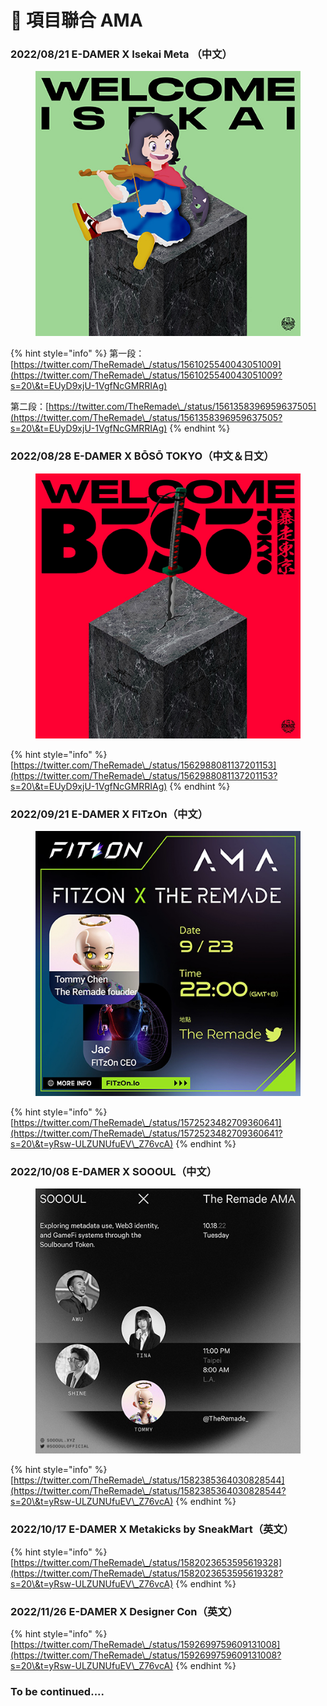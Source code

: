 # 🎤 項目聯合 AMA

### 2022/08/21 E-DAMER X Isekai Meta （中文）

<figure><img src=".gitbook/assets/LINE_ALBUM_WELCOME_220905_1.jpg" alt=""><figcaption></figcaption></figure>

{% hint style="info" %}
第一段：[https://twitter.com/TheRemade\_/status/1561025540043051009](https://twitter.com/TheRemade\_/status/1561025540043051009?s=20\&t=EUyD9xjU-1VgfNcGMRRIAg)

第二段：[https://twitter.com/TheRemade\_/status/1561358396959637505](https://twitter.com/TheRemade\_/status/1561358396959637505?s=20\&t=EUyD9xjU-1VgfNcGMRRIAg)
{% endhint %}



### 2022/08/28 E-DAMER X BŌSŌ TOKYO（中文＆日文）

<figure><img src=".gitbook/assets/LINE_ALBUM_WELCOME_220905_2.jpg" alt=""><figcaption></figcaption></figure>

{% hint style="info" %}
[https://twitter.com/TheRemade\_/status/1562988081137201153](https://twitter.com/TheRemade\_/status/1562988081137201153?s=20\&t=EUyD9xjU-1VgfNcGMRRIAg)
{% endhint %}



### 2022/09/21 E-DAMER X FITzOn（中文）

<figure><img src=".gitbook/assets/AnyConv.com__FdK5w7_aUAE4fsP (1).jpg" alt=""><figcaption></figcaption></figure>

{% hint style="info" %}
[https://twitter.com/TheRemade\_/status/1572523482709360641](https://twitter.com/TheRemade\_/status/1572523482709360641?s=20\&t=yRsw-ULZUNUfuEV\_Z76vcA)
{% endhint %}



### 2022/10/08 E-DAMER X SOOOUL（中文）

<figure><img src=".gitbook/assets/SOOOUL.jpg" alt=""><figcaption></figcaption></figure>

{% hint style="info" %}
[https://twitter.com/TheRemade\_/status/1582385364030828544](https://twitter.com/TheRemade\_/status/1582385364030828544?s=20\&t=yRsw-ULZUNUfuEV\_Z76vcA)
{% endhint %}



### 2022/10/17 E-DAMER X Metakicks by SneakMart（英文）

{% hint style="info" %}
[https://twitter.com/TheRemade\_/status/1582023653595619328](https://twitter.com/TheRemade\_/status/1582023653595619328?s=20\&t=yRsw-ULZUNUfuEV\_Z76vcA)
{% endhint %}



### 2022/11/26 E-DAMER X Designer Con（英文）

{% hint style="info" %}
[https://twitter.com/TheRemade\_/status/1592699759609131008](https://twitter.com/TheRemade\_/status/1592699759609131008?s=20\&t=yRsw-ULZUNUfuEV\_Z76vcA)
{% endhint %}

### To be continued....
